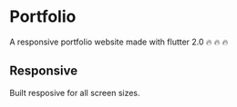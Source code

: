 # Portfolio 

A responsive portfolio website made with flutter 2.0 :fire: :fire: :fire:

## Responsive 

Built resposive for all screen sizes.

